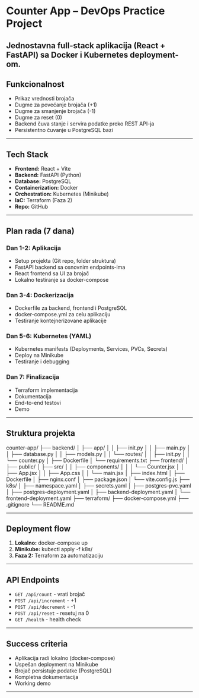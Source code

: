 # Counter App – DevOps Practice Project

Jednostavna full-stack aplikacija (React + FastAPI) sa Docker i Kubernetes deployment-om.  
---

## Funkcionalnost

- Prikaz vrednosti brojača
- Dugme za povećanje brojača (+1)
- Dugme za smanjenje brojača (-1)
- Dugme za reset (0)
- Backend čuva stanje i servira podatke preko REST API-ja
- Persistentno čuvanje u PostgreSQL bazi

---

## Tech Stack

- **Frontend:** React + Vite
- **Backend:** FastAPI (Python)
- **Database:** PostgreSQL
- **Containerization:** Docker
- **Orchestration:** Kubernetes (Minikube)
- **IaC:** Terraform (Faza 2)
- **Repo:** GitHub

---

## Plan rada (7 dana)

### **Dan 1-2: Aplikacija**
- Setup projekta (Git repo, folder struktura)
- FastAPI backend sa osnovnim endpoints-ima
- React frontend sa UI za brojač
- Lokalno testiranje sa docker-compose

### **Dan 3-4: Dockerizacija**
- Dockerfile za backend, frontend i PostgreSQL
- docker-compose.yml za celu aplikaciju
- Testiranje kontejnerizovane aplikacije

### **Dan 5-6: Kubernetes (YAML)**
- Kubernetes manifests (Deployments, Services, PVCs, Secrets)
- Deploy na Minikube
- Testiranje i debugging

### **Dan 7: Finalizacija**
- Terraform implementacija
- Dokumentacija
- End-to-end testovi
- Demo

---

## Struktura projekta


counter-app/
├── backend/
│   ├── app/
│   │   ├── init.py
│   │   ├── main.py
│   │   ├── database.py
│   │   ├── models.py
│   │   └── routes/
│   │       ├── init.py
│   │       └── counter.py
│   ├── Dockerfile
│   └── requirements.txt
├── frontend/
│   ├── public/
│   ├── src/
│   │   ├── components/
│   │   │   └── Counter.jsx
│   │   ├── App.jsx
│   │   ├── App.css
│   │   └── main.jsx
│   ├── index.html
│   ├── Dockerfile
│   ├── nginx.conf
│   ├── package.json
│   └── vite.config.js
├── k8s/
│   ├── namespace.yaml
│   ├── secrets.yaml
│   ├── postgres-pvc.yaml
│   ├── postgres-deployment.yaml
│   ├── backend-deployment.yaml
│   └── frontend-deployment.yaml
├── terraform/
├── docker-compose.yml
├── .gitignore
└── README.md

---

## Deployment flow

1. **Lokalno:** docker-compose up
2. **Minikube:** kubectl apply -f k8s/
3. **Faza 2:** Terraform za automatizaciju

---

## API Endpoints

- `GET /api/count` - vrati brojač
- `POST /api/increment` - +1
- `POST /api/decrement` - -1
- `POST /api/reset` - resetuj na 0
- `GET /health` - health check

---

## Success criteria

- Aplikacija radi lokalno (docker-compose)
- Uspešan deployment na Minikube
- Brojač persistuje podatke (PostgreSQL)
- Kompletna dokumentacija
- Working demo

---
